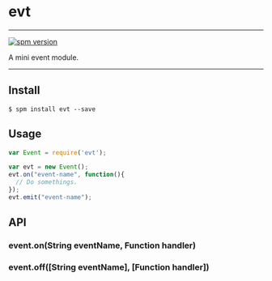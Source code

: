 # evt

---

[![spm version](http://spmjs.io/badge/evt)](http://spmjs.io/package/evt)

A mini event module.

---

## Install

```
$ spm install evt --save
```

## Usage

```js
var Event = require('evt');

var evt = new Event();
evt.on("event-name", function(){
  // Do somethings.
});
evt.emit("event-name");
```

## API

### event.on(String eventName, Function handler)

### event.off([String eventName], [Function handler])

